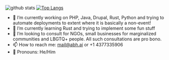 ![github stats](https://github-readme-stats.vercel.app/api?username=codingsasi&show_icons=true&theme=dark&count_private=true)
[![Top Langs](https://github-readme-stats.vercel.app/api/top-langs/?username=codingsasi&theme=dark&layout=compact&langs_count=15)](https://github.com/codingsasi)

- 🔭 I’m currently working on PHP, Java, Drupal, Rust, Python and trying to automate deployments to extent where it is basically a non-event!
- 🌱 I’m currently learning Rust and trying to implement some fun stuff
- 👯 I’m looking to consult for NGOs, small businesses for marginalized communities and LBGTQ+ people. All such consultations are pro bono.
- 📫 How to reach me: mail@abh.ai or +1 4377335906
- 🔭 Pronouns: He/Him
